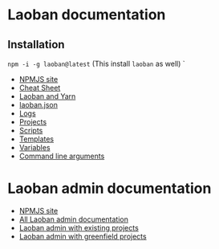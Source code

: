# Laoban documentation

## Installation
`npm -i -g laoban@latest`
(This install `laoban` as well)
`
* [NPMJS site](https://www.npmjs.com/package/laoban)
* [Cheat Sheet](laoban/CHEATSHEET.md)
* [Laoban and Yarn](laoban/YARN.md)
* [laoban.json](laoban/LAOBAN.JSON.md)
* [Logs](laoban/LOGS.md)
* [Projects](laoban/PROJECTS.md)
* [Scripts](laoban/SCRIPTS.md)
* [Templates](laoban/TEMPLATES.md)
* [Variables](laoban/VARIABLES.md)
* [Command line arguments](laoban/COMMAND.LINE.ARGUMENTS.md)

# Laoban admin documentation
* [NPMJS site](https://www.npmjs.com/package/@laoban/admin)
* [All Laoban admin documentation](laoban-admin/DOCUMENTATION.md)
* [Laoban admin with existing projects](laoban-admin/Existing.md)
* [Laoban admin with greenfield projects](laoban-admin/Greenfield.md)
